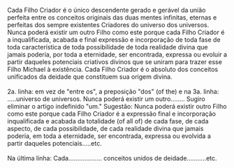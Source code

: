 ﻿Cada Filho Criador é o único descendente gerado e gerável da união perfeita entre os conceitos originais das duas mentes infinitas, eternas e perfeitas dos sempre existentes Criadores do universo dos universos. Nunca poderá existir um outro Filho como este porque cada Filho Criador é a inqualificada, acabada e final expressão e incorporação de toda fase de toda característica de toda possibilidade de toda realidade divina que jamais poderia, por toda a eternidade, ser encontrada, expressa ou evoluir a partir daqueles potenciais criativos divinos que se uniram para trazer esse Filho Michael à existência. Cada Filho Criador é o absoluto dos conceitos unificados da deidade que constituem sua origem divina.<BR><BR>2a. linha: em vez de "entre os", a preposição "dos" (of the) e na 3a. linha: .....universo de universos. Nunca poderá existir um outro........ Sugiro eliminar o artigo indefinido "um."  Sugestão: Nunca poderá existir outro Filho como este porque cada Filho Criador é a expressão final e incorporação inqualificada e acabada da totalidade (of all of) de cada fase, de cada aspecto, de cada possibilidade, de cada realidade divina que jamais poderia, em toda a eternidade, ser encontrada, expressa ou evolvida a partir daqueles potenciais.....etc.<BR><BR>Na última linha: Cada................... conceitos unidos de deidade...........etc.